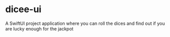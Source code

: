 # dicee-ui
A SwiftUI project application where you can roll the dices and find out if you are lucky enough for the jackpot
